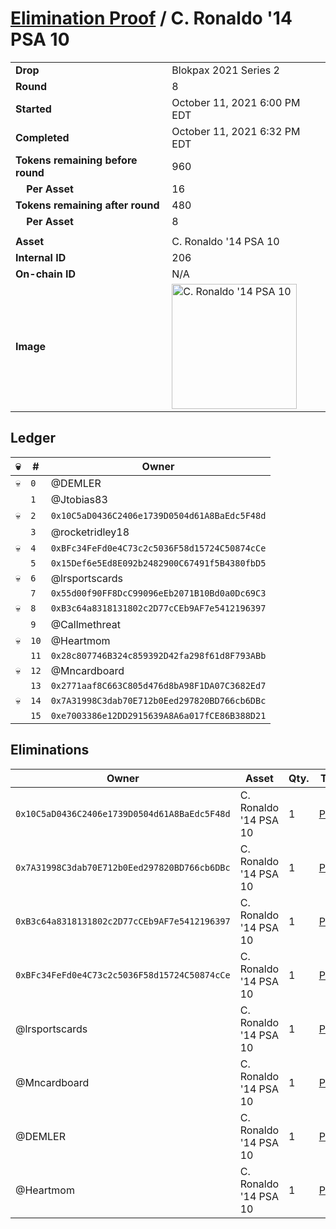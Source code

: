# [Elimination Proof](./readme.md) / C. Ronaldo &#039;14 PSA 10

|||
|---|---|
| **Drop** | Blokpax 2021 Series 2 |
| **Round** | 8 |
| **Started** | October 11, 2021 6:00 PM EDT |
| **Completed** | October 11, 2021 6:32 PM EDT |
| **Tokens remaining before round** | 960 |
| **&nbsp;&nbsp;&nbsp;&nbsp;Per Asset** | 16 |
| **Tokens remaining after round** | 480 |
| **&nbsp;&nbsp;&nbsp;&nbsp;Per Asset** | 8 |
| | |
| **Asset** | C. Ronaldo &#039;14 PSA 10 |
| **Internal ID** | 206 |
| **On-chain ID** | N/A |
| **Image** | <img src="https://tcdn.blokpax.com/9484ebfa-63d7-4526-87c2-b374dfd566c2/323843267847857405e6c42cf1602f668988fe1f7e164244a00c2c59adac72fc.jpg" height="200" alt="C. Ronaldo &#039;14 PSA 10" /> |

## Ledger

| 💀 | # | Owner |
| --- | --- | --- |
| 💀 | `0` | @DEMLER |
|  | `1` | @Jtobias83 |
| 💀 | `2` | `0x10C5aD0436C2406e1739D0504d61A8BaEdc5F48d` |
|  | `3` | @rocketridley18 |
| 💀 | `4` | `0xBFc34FeFd0e4C73c2c5036F58d15724C50874cCe` |
|  | `5` | `0x15Def6e5Ed8E092b2482900C67491f5B4380fbD5` |
| 💀 | `6` | @lrsportscards |
|  | `7` | `0x55d00f90FF8DcC99096eEb2071B10Bd0a0Dc69C3` |
| 💀 | `8` | `0xB3c64a8318131802c2D77cCEb9AF7e5412196397` |
|  | `9` | @Callmethreat |
| 💀 | `10` | @Heartmom |
|  | `11` | `0x28c807746B324c859392D42fa298f61d8F793ABb` |
| 💀 | `12` | @Mncardboard |
|  | `13` | `0x2771aaf8C663C805d476d8bA98F1DA07C3682Ed7` |
| 💀 | `14` | `0x7A31998C3dab70E712b0Eed297820BD766cb6DBc` |
|  | `15` | `0xe7003386e12DD2915639A8A6a017fCE86B388D21` |


## Eliminations

| Owner | Asset | Qty. | Transaction |
| --- | --- | --- | --- |
| `0x10C5aD0436C2406e1739D0504d61A8BaEdc5F48d` | C. Ronaldo '14 PSA 10 | 1 | [Polygonscan](https://polygonscan.com/tx/0x4c66db27f4f25b15ddbb59445605eb69c14642538b7992ea65bd18fe0c55f7cf) |
| `0x7A31998C3dab70E712b0Eed297820BD766cb6DBc` | C. Ronaldo '14 PSA 10 | 1 | [Polygonscan](https://polygonscan.com/tx/0x6bcc95a4e010c8cc5bfca463291959ad7502c46286d7d6d3e90547a342e1715c) |
| `0xB3c64a8318131802c2D77cCEb9AF7e5412196397` | C. Ronaldo '14 PSA 10 | 1 | [Polygonscan](https://polygonscan.com/tx/0xef79ab60b01a5c20e9403baecc75c3ae6964884e7ffe26b083e780183e06732a) |
| `0xBFc34FeFd0e4C73c2c5036F58d15724C50874cCe` | C. Ronaldo '14 PSA 10 | 1 | [Polygonscan](https://polygonscan.com/tx/0xb5076427ed17d571f163ec6409e7d5c32b46e9e8da0a848f759869bf8c8d492b) |
| @lrsportscards | C. Ronaldo '14 PSA 10 | 1 | [Polygonscan](https://polygonscan.com/tx/0xd4eecf93cf5f8f7c354758885218f86da286fe8e81e0c7abbfc70f7950b38ffe) |
| @Mncardboard | C. Ronaldo '14 PSA 10 | 1 | [Polygonscan](https://polygonscan.com/tx/0x157aec66cf251070a37916f6e496d1cf562d8d428a4fd1adceff3878f536cbd8) |
| @DEMLER | C. Ronaldo '14 PSA 10 | 1 | [Polygonscan](https://polygonscan.com/tx/0x20af8c0c95f583c93a77ee3264c6b994ef65155d1f48dca733cfc8142f2fe722) |
| @Heartmom | C. Ronaldo '14 PSA 10 | 1 | [Polygonscan](https://polygonscan.com/tx/0xf33b858f873b1d6f620dd7d425d256f050b23d19ec23000f75db36775d62bb9b) |
